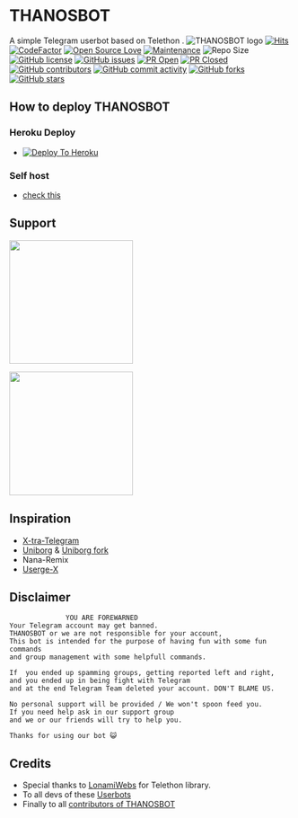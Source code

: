 # THANOSBOT
A simple Telegram userbot based on Telethon .
![THANOSBOT logo](https://telegra.ph/file/4860c8e1a5a56d0616b79.png)
[![Hits](https://hits.seeyoufarm.com/api/count/incr/badge.svg?url=https%3A%2F%2Fgithub.com%2Fsandy1709%2FTHANOSBOT&count_bg=%2379C83D&title_bg=%23555555&icon=&icon_color=%23E7E7E7&title=hits&edge_flat=false)](https://github.com/TgCatUB/CatUserbot)
[![CodeFactor](https://www.codefactor.io/repository/github/TgTHANOSPRO/THANOSBOT/badge?&style=flat-square)](https://www.codefactor.io/repository/github/TgTHANOSPRO/THANOSBOT)
[![Open Source Love](https://badges.frapsoft.com/os/v2/open-source.png?v=103)](https://github.com/ellerbrock/open-source-badges/)
[![Maintenance](https://img.shields.io/badge/Maintained%3F-yes-green?&style=flat-square)](https://github.com/TgCatUB/CatUserbot/graphs/commit-activity) 
![Repo Size](https://img.shields.io/github/repo-size/TgTHANOSPRO/THANOSBOT?&style=flat-square&logo=github)
[![GitHub license](https://img.shields.io/github/license/TgTHANOSPRO/THANOSBOT?&style=flat-square&logo=github)](https://github.com/TgCatUB/CatUserbot/blob/master/LICENSE)
[![GitHub issues](https://img.shields.io/github/issues/TgTHANOSPRO/THANOSBOT?&style=flat-square&logo=github)](https://github.com/TgCatUB/CatUserbot/issues)
[![PR Open](https://img.shields.io/github/issues-pr/TgTHANOSPRO/THANOSBOT?&style=flat-square&logo=github)](https://github.com/TgCatUB/CatUserbot/pulls)
[![PR Closed](https://img.shields.io/github/issues-pr-closed/TgTHANOSPRO/THANOSBOT?&style=flat-square&logo=github)](https://github.com/TgCatUB/CatUserbot/pulls?q=is:closed)
[![GitHub contributors](https://img.shields.io/github/contributors/TgTHANOSPRO/THANOSBOT?&style=flat-square&logo=github)](https://github.com/TgCatUB/CatUserbot/graphs/contributors/)
[![GitHub commit activity](https://img.shields.io/github/commit-activity/m/TgTHANOSPRO/THANOSBOT?&style=flat-square&logo=github)](https://github.com/TgCatUB/CatUserbot/graphs/commit-activity)
[![GitHub forks](https://img.shields.io/github/forks/TgTHANOSPRO/THANOSBOT?&style=flat-square&logo=github)](https://github.com/TgCatUB/CatUserbot/fork)
[![GitHub stars](https://img.shields.io/github/stars/TgTHANOSPRO/THANOSBOT?&style=flat-square&logo=github)](https://github.com/TgCatUB/CatUserbot/stargazers)



## How to deploy THANOSBOT
### Heroku Deploy
  - [![Deploy To Heroku](https://www.herokucdn.com/deploy/button.svg)](https://github.com/TgTHANOSPRO/nekopack)

### Self host
  - [check this](https://THANOSBOT.gitbook.io/THANOSBOT/tutorial/self-host)
  
## Support
   <a href="https://t.me/THANOSBOT17"><img src="https://img.shields.io/badge/Channel%20Support%3F-yes-green?&style=flat-square?&logo=telegram" width=220px></a></p>
   <a href="https://t.me/THANOSBOT_support"><img src="https://img.shields.io/badge/Group%20Support%3F-yes-green?&style=flat-square?&logo=telegram" width=220px></a></p>
   
## Inspiration
   - [X-tra-Telegram](https://github.com/Dark-Princ3/X-tra-Telegram)
   - [Uniborg](https://github.com/SpEcHiDe/UniBorg) & [Uniborg fork](https://github.com/ravana69/PornHub)
   - Nana-Remix
   - [Userge-X](https://github.com/code-rgb/USERGE-X/)
   
## Disclaimer

```
              YOU ARE FOREWARNED
Your Telegram account may get banned.   
THANOSBOT or we are not responsible for your account, 
This bot is intended for the purpose of having fun with some fun commands 
and group management with some helpfull commands.

If  you ended up spamming groups, getting reported left and right, 
and you ended up in being fight with Telegram 
and at the end Telegram Team deleted your account. DON'T BLAME US.

No personal support will be provided / We won't spoon feed you. 
If you need help ask in our support group 
and we or our friends will try to help you.

Thanks for using our bot 😺
```

## Credits
   - Special thanks to [LonamiWebs](https://github.com/LonamiWebs/Telethon/) for Telethon library.
   - To all devs of these [Userbots](https://github.com/TgCatUB/CatUserbot/tree/bugs#inspiration)
   - Finally to all [contributors of THANOSBOT](https://github.com/TgCatUB/CatUserbot/graphs/contributors)
